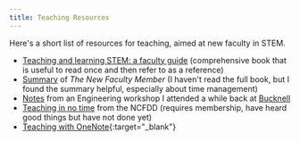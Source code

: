 ```yaml
---
title: Teaching Resources
---
```


Here's a short list of resources for teaching, aimed at new faculty in STEM.

- [Teaching and learning STEM: a faculty guide](https://www.wiley.com/en-us/Teaching+and+Learning+STEM%3A+A+Practical+Guide-p-9781118925812) (comprehensive book that is useful to read once and then refer to as a reference)
- [Summary](https://www.engr.ncsu.edu/wp-content/uploads/drive/1Va7H5NFM9Z1XZkCjvyQ0xN87xzyxVf7j/1998-r_boice.pdf) of _The New Faculty Member_ (I haven't read the full book, but I found the summary helpful, especially about time management)
- [Notes](https://docs.google.com/document/d/1tzASD2VimKpUVe1D1nzgtx8ng9QmAqVq8qChIV6it4E/edit) from an Engineering workshop I attended a while back at [Bucknell](https://www.bucknell.edu/academics/college-engineering/signature-engineering-programs/project-catalyst-how-engineer-engineering-education)
- [Teaching in no time](https://www.facultydiversity.org/webinars/16teachinginno-week1) from the NCFDD (requires membership, have heard good things but have not done yet)
- [Teaching with OneNote](https://blogs.swarthmore.edu/its/2020/06/23/using-onenote-for-teaching/){:target="_blank"}